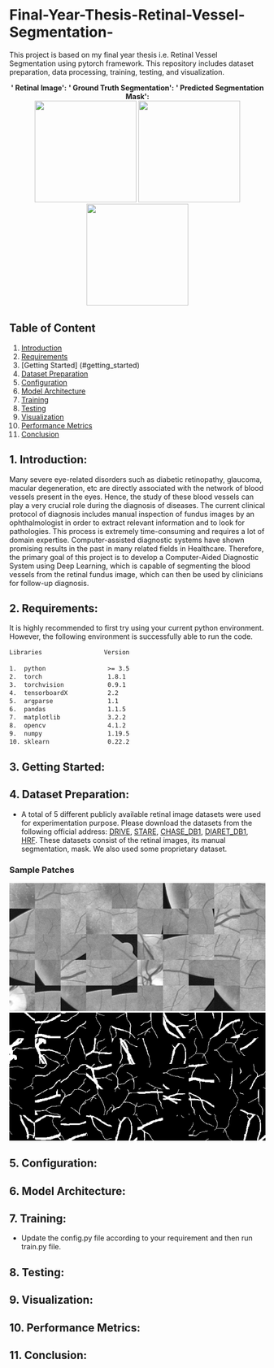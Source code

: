 # Final-Year-Thesis-Retinal-Vessel-Segmentation-
This project is based on my final year thesis i.e. Retinal Vessel Segmentation using pytorch framework. This repository includes dataset preparation, data processing, training, testing, and visualization.

<p align="center">
  <b>'      Retinal Image':</b> <b>'    Ground Truth Segmentation':</b> <b>'    Predicted Segmentation Mask':</b> <br>   
  <img src="https://github.com/sambittarai/Final-Year-Thesis-Retinal-Vessel-Segmentation-/blob/main/Readme/Retinal_Image.png" height=200 width=200>
  <img src="https://github.com/sambittarai/Final-Year-Thesis-Retinal-Vessel-Segmentation-/blob/main/Readme/Segmentation_GT.png" height=200 width=200>
  <img src="https://github.com/sambittarai/Final-Year-Thesis-Retinal-Vessel-Segmentation-/blob/main/Readme/Segmentation_Prediction.png" height=200 width=200>
</p>



## Table of Content
1. [Introduction](#introduction)
2. [Requirements](#requirements)
3. [Getting Started] (#getting_started)
4. [Dataset Preparation](#dataset)
5. [Configuration](#config)
6. [Model Architecture](#model)
7. [Training](#training)
8. [Testing](#testing)
9. [Visualization](#visualization)
10. [Performance Metrics](#performance)
11. [Conclusion](#conclusion)

## 1. Introduction: <a name="introduction"></a>
Many severe eye-related disorders such as diabetic retinopathy, glaucoma, macular degeneration, etc are directly associated with the network of blood vessels present in the eyes. Hence, the study of these blood vessels can play a very crucial role during the diagnosis of diseases. The current clinical protocol of diagnosis includes manual inspection of fundus images by an ophthalmologist in order to extract relevant information and to look for pathologies. This process is extremely time-consuming and requires a lot of domain expertise. Computer-assisted diagnostic systems have shown promising results in the past in many related fields in Healthcare. Therefore, the primary goal of this project is to develop a Computer-Aided Diagnostic System using Deep Learning, which is capable of segmenting the blood vessels from the retinal fundus image, which can then be used by clinicians for follow-up diagnosis.


## 2. Requirements: <a name="requirements"></a>
It is highly recommended to first try using your current python environment. However, the following environment is successfully able to run the code.

```
Libraries                 Version

1.  python                 >= 3.5
2.  torch                  1.8.1
3.  torchvision            0.9.1
4.  tensorboardX           2.2
5.  argparse               1.1
6.  pandas                 1.1.5
7.  matplotlib             3.2.2
8.  opencv                 4.1.2
9.  numpy                  1.19.5
10. sklearn                0.22.2  
```


## 3. Getting Started: <a name="getting_started"></a>

## 4. Dataset Preparation: <a name="dataset"></a>
* A total of 5 different publicly available retinal image datasets were used for experimentation purpose. Please download the datasets from the following official address: [DRIVE](https://drive.grand-challenge.org/), [STARE]( https://cecas.clemson.edu/~ahoover/stare/), [CHASE_DB1]( https://blogs.kingston.ac.uk/retinal/chasedb1/), [DIARET_DB1](http://www.it.lut.fi/project/imageret/diaretdb1/), [HRF]( https://www5.cs.fau.de/research/data/fundus-images/). These datasets consist of the retinal images, its manual segmentation, mask. We also used some proprietary dataset.

### Sample Patches

![](Experiments/sample_input_imgs.png) ![](Experiments/sample_input_masks.png)

## 5. Configuration: <a name="config"></a>

## 6. Model Architecture: <a name="model"></a>

## 7. Training: <a name="training"></a>
* Update the config.py file according to your requirement and then run train.py file. 


## 8. Testing: <a name="testing"></a>

## 9. Visualization: <a name="visualization"></a>

## 10. Performance Metrics: <a name="performance"></a>

## 11. Conclusion: <a name="conclusion"></a>
